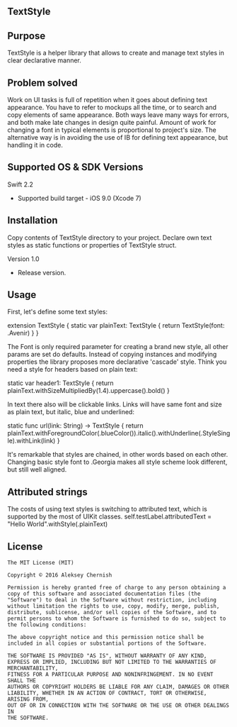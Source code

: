TextStyle
--------------

Purpose
--------------
TextStyle is a helper library that allows to create and manage text styles in clear declarative manner.

Problem solved
--------------

Work on UI tasks is full of repetition when it goes about defining text appearance. You have to refer to mockups all the time, or to search and copy elements of same appearance. Both ways leave many ways for errors, and both make late changes in design quite painful. Amount of work for changing a font in typical elements is proportional to project's size.
The alternative way is in avoiding the use of IB for defining text appearance, but handling it in code. 


Supported OS & SDK Versions
-----------------------------

Swift 2.2
* Supported build target - iOS 9.0 (Xcode 7)

Installation
--------------

Copy contents of TextStyle directory to your project. Declare own text styles as static functions or properties of TextStyle struct.

Version 1.0

- Release version.

Usage
--------------

First, let's define some text styles:

extension TextStyle {
  static var plainText: TextStyle {
    return TextStyle(font: .Avenir)
  }
}

The Font is only required parameter for creating a brand new style, all other params are set do defaults. Instead of copying instances and modifying properties the library proposes more declarative 'cascade' style. Think you need a style for headers based on plain text:

  static var header1: TextStyle {
    return plainText.withSizeMultipliedBy(1.4).uppercase().bold()
  }

In text there also will be clickable links. Links will have same font and size as plain text, but italic, blue and underlined:

  static func url(link: String) -> TextStyle {
    return plainText.withForegroundColor(.blueColor()).italic().withUnderline(.StyleSingle).withLink(link)
  }

It's remarkable that styles are chained, in other words based on each other. Changing basic style font to .Georgia makes all style scheme look different, but still well aligned.

Attributed strings
----------------

The costs of using text styles is switching to attributed text, which is supported by the most of UIKit classes.
self.testLabel.attributedText = "Hello World".withStyle(.plainText)



License
----------------

    The MIT License (MIT)

    Copyright © 2016 Aleksey Chernish

    Permission is hereby granted free of charge to any person obtaining a copy of this software and associated documentation files (the "Software") to deal in the Software without restriction, including without limitation the rights to use, copy, modify, merge, publish, distribute, sublicense, and/or sell copies of the Software, and to permit persons to whom the Software is furnished to do so, subject to the following conditions:

    The above copyright notice and this permission notice shall be included in all copies or substantial portions of the Software.

    THE SOFTWARE IS PROVIDED "AS IS", WITHOUT WARRANTY OF ANY KIND, EXPRESS OR IMPLIED, INCLUDING BUT NOT LIMITED TO THE WARRANTIES OF MERCHANTABILITY,
    FITNESS FOR A PARTICULAR PURPOSE AND NONINFRINGEMENT. IN NO EVENT SHALL THE
    AUTHORS OR COPYRIGHT HOLDERS BE LIABLE FOR ANY CLAIM, DAMAGES OR OTHER
    LIABILITY, WHETHER IN AN ACTION OF CONTRACT, TORT OR OTHERWISE, ARISING FROM,
    OUT OF OR IN CONNECTION WITH THE SOFTWARE OR THE USE OR OTHER DEALINGS IN
    THE SOFTWARE.

